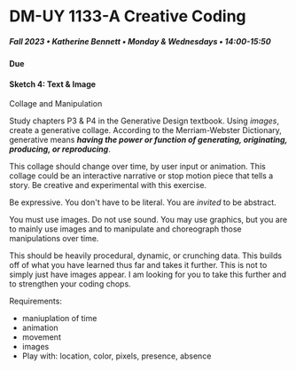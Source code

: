 # DM-UY 1133-A Creative Coding
##### Fall 2023 • Katherine Bennett • Monday & Wednesdays • 14:00-15:50

####  Due  

#### Sketch 4: Text & Image

Collage and Manipulation

Study chapters P3 & P4 in the Generative Design textbook. Using *images*, create a generative collage. According to the Merriam-Webster Dictionary, generative means **_having the power or function of generating, originating, producing, or reproducing_**.

This collage should change over time, by user input or animation. This collage could be an interactive narrative or stop motion piece that tells a story.  Be creative and experimental with this exercise.

Be expressive. You don't have to be literal. You are _invited_ to be abstract.

 You must use images. Do not use sound. You may use graphics, but you are to mainly use images  and to manipulate and choreograph those manipulations over time.


This should be heavily procedural, dynamic, or crunching data. This builds off of what you have learned thus far and takes it further. This is not to simply just have images appear. I am looking for you to take this further and to strengthen your coding chops.

Requirements:

- maniuplation of time
- animation
- movement
- images
- Play with: location, color, pixels, presence, absence